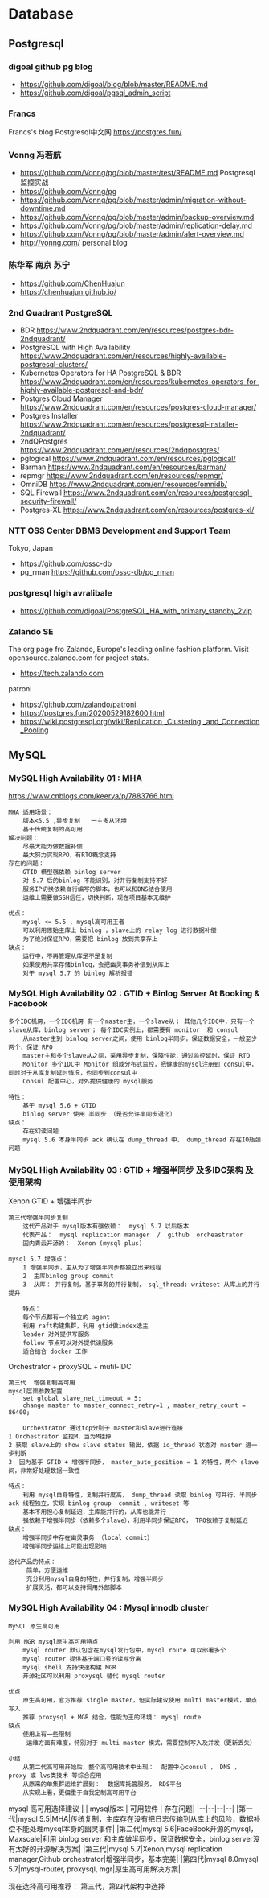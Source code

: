# Database

## Postgresql

### digoal  github pg blog
+ https://github.com/digoal/blog/blob/master/README.md
+ https://github.com/digoal/pgsql_admin_script


### Francs 
Francs's blog  Postgresql中文网
https://postgres.fun/

### Vonng  冯若航
+ https://github.com/Vonng/pg/blob/master/test/README.md   Postgresql监控实战
+ https://github.com/Vonng/pg   
+ https://github.com/Vonng/pg/blob/master/admin/migration-without-downtime.md   
+ https://github.com/Vonng/pg/blob/master/admin/backup-overview.md
+ https://github.com/Vonng/pg/blob/master/admin/replication-delay.md
+ https://github.com/Vonng/pg/blob/master/admin/alert-overview.md
+ http://vonng.com/      personal blog

### 陈华军  南京 苏宁
+ https://github.com/ChenHuajun
+ https://chenhuajun.github.io/

### 2nd Quadrant PostgreSQL
+ BDR   https://www.2ndquadrant.com/en/resources/postgres-bdr-2ndquadrant/
+ PostgreSQL with High Availability    https://www.2ndquadrant.com/en/resources/highly-available-postgresql-clusters/
+ Kubernetes Operators for HA PostgreSQL & BDR   https://www.2ndquadrant.com/en/resources/kubernetes-operators-for-highly-available-postgresql-and-bdr/
+ Postgres Cloud Manager  https://www.2ndquadrant.com/en/resources/postgres-cloud-manager/  
+ Postgres Installer  https://www.2ndquadrant.com/en/resources/postgresql-installer-2ndquadrant/
+ 2ndQPostgres  https://www.2ndquadrant.com/en/resources/2ndqpostgres/
+ pglogical    https://www.2ndquadrant.com/en/resources/pglogical/
+ Barman   https://www.2ndquadrant.com/en/resources/barman/
+ repmgr   https://www.2ndquadrant.com/en/resources/repmgr/
+ OmniDB   https://www.2ndquadrant.com/en/resources/omnidb/
+ SQL Firewall  https://www.2ndquadrant.com/en/resources/postgresql-security-firewall/
+ Postgres-XL  https://www.2ndquadrant.com/en/resources/postgres-xl/


### NTT OSS Center DBMS Development and Support Team
Tokyo, Japan
+ https://github.com/ossc-db
+ pg_rman  https://github.com/ossc-db/pg_rman


### postgresql high avralibale 
+ https://github.com/digoal/PostgreSQL_HA_with_primary_standby_2vip

###  Zalando SE 
The org page fro Zalando, Europe's leading online fashion platform. Visit opensource.zalando.com for project stats.
+ https://tech.zalando.com

patroni
+ https://github.com/zalando/patroni
+ https://postgres.fun/20200529182600.html
+ https://wiki.postgresql.org/wiki/Replication,_Clustering,_and_Connection_Pooling


## MySQL

### MySQL High Availability 01 : MHA
https://www.cnblogs.com/keerya/p/7883766.html
```
MHA 适用场景：
    版本<5.5 ,异步复制   一主多从环境
    基于传统复制的高可用
解决问题：
    尽最大能力做数据补偿
    最大努力实现RPO，有RTO概念支持
存在的问题：
    GTID 模型强依赖 binlog server
    对 5.7 后的binlog 不能识别，对并行复制支持不好
    服务IP切换依赖自行编写的脚本，也可以和DNS结合使用
    运维上需要做SSH信任，切换判断，现在项目基本无维护

优点：
    mysql <= 5.5 , mysql高可用王者
    可以利用原始主库上 binlog ，slave上的 relay log 进行数据补偿
    为了绝对保证RPO，需要把 binlog 放到共享存上
缺点：
    运行中，不再管理从库是不是复制
    如果使用共享存储binlog，会把幽灵事务补偿到从库上
    对于 mysql 5.7 的 binlog 解析报错
```


### MySQL High Availability 02 : GTID + Binlog Server At Booking & Facebook

```
多个IDC机房，一个IDC机房 有一个master主，一个slave从； 其他几个IDC中，只有一个slave从库，binlog server； 每个IDC实例上，都需要有 monitor  和 consul
    从master主到 binlog server之间，使用 binlog半同步，保证数据安全，一般至少两个，保证 RPO
    master主和多个slave从之间，采用异步复制，保障性能，通过监控延时，保证 RTO
    Monitor 多个IDC中 Monitor 组成分布式监控，把健康的mysql注册到 consul中，同时对于从库复制延时情况，也同步到consul中
    Consul 配置中心，对外提供健康的 mysql服务

特性：
    基于 mysql 5.6 + GTID
    binlog server 使用 半同步 （是否允许半同步退化）
缺点：
    存在幻读问题
    mysql 5.6 本身半同步 ack 确认在 dump_thread 中， dump_thread 存在IO瓶颈问题
```

### MySQL High Availability 03 : GTID + 增强半同步 及多IDC架构 及 使用架构
Xenon GTID + 增强半同步
```
第三代增强半同步复制
    这代产品对于 mysql版本有强依赖：  mysql 5.7 以后版本
    代表产品：  mysql replication manager  /  github  orcheastrator
    国内青云开源的：  Xenon (mysql plus)

mysql 5.7 增强点：
    1 增强半同步，主从为了增强半同步都独立出来线程
    2  主库binlog group commit
    3  从库： 并行复制，基于事务的并行复制， sql_thread: writeset 从库上的并行提升

	特点：
    每个节点都有一个独立的 agent
    利用 raft构建集群，利用 gtid做index选主
    leader 对外提供写服务
    follow 节点可以对外提供读服务
    适合结合 docker 工作
```
Orchestrator + proxySQL + mutil-IDC
```
第三代  增强复制高可用
mysql层面参数配置
    set global slave_net_timeout = 5;
    change master to master_connect_retry=1 , master_retry_count = 86400;

	Orchestrator 通过tcp分别于 master和slave进行连接
1 Orchestrator 监控M，当为M挂掉
2 获取 slave上的 show slave status 输出，依据 io_thread 状态对 master 进一步判断
3  因为基于 GTID + 增强半同步， master_auto_position = 1 的特性，两个 slave间，非常好处理数据一致性

特点：
    利用 mysql自身特性，复制并行度高， dump_thread 读取 binlog 可并行，半同步 ack 线程独立，实现 binlog group  commit , writeset 等
    基本不用担心复制延迟，主库能并行的，从库也能并行
    强依赖于增强半同步（依赖多个slave），利用半同步保证RPO， TRO依赖于复制延迟
缺点：
    增强半同步中存在幽灵事务 （local commit）
    增强半同步运维上可能出现影响

这代产品的特点：
     简单，方便运维
     充分利用mysql自身的特性，并行复制，增强半同步
     扩展灵活，都可以支持调用外部脚本

```
### MySQL High Availability 04 : Mysql innodb cluster

```
MySQL 原生高可用

利用 MGR mysql原生高可用特点
    mysql router 默认包含在mysql发行包中，mysql route 可以部署多个
    mysql router 提供基于端口号的读写分离
    mysql shell 支持快速构建 MGR
    开源社区可以利用 proxysql 替代 mysql router

优点
    原生高可用，官方推荐 single master，但实际建议使用 multi master模式，单点写入
    推荐 proxysql + MGR 结合，性能为王的环境： mysql route
缺点
    使用上有一些限制
     运维方面有难度，特别对于 multi master 模式，需要控制写入及并发（更新丢失）

小结
    从第二代高可用开始后，整个高可用技术中出现：  配置中心consul ， DNS ， proxy 或 lvs类技术 等综合应用
    从原来的单集群运维扩展到：  数据库托管服务， RDS平台
    从实现上看，更偏重于自我定制高可用平台

```

mysql 高可用选择建议
| | mysql版本 | 可用软件 | 存在问题|
|--|--|--|--|
|第一代|mysql 5.5|MHA|传统复制，主库存在没有把日志传输到从库上的风险，数据补偿不能处理mysql本身的幽灵事件|
|第二代|mysql 5.6|FaceBook开源的mysql， Maxscale|利用 binlog server 和主库做半同步，保证数据安全，binlog server没有太好的开源解决方案|
|第三代|mysql 5.7|Xenon,mysql replication manager,Github orchestrator|增强半同步，基本完美|
|第四代|mysql 8.0mysql 5.7|mysql-router, proxysql, mgr|原生高可用解决方案|


现在选择高可用推荐： 第三代，第四代架构中选择


